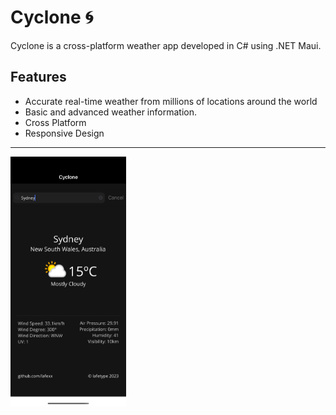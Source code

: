 # Cyclone 🌀 
Cyclone is a cross-platform weather app developed in C# using .NET Maui. 

## Features 
- Accurate real-time weather from millions of locations around the world
- Basic and advanced weather information.
- Cross Platform
- Responsive Design
---
<img src="./Cyclone.png" width="185" height="400"/> 
